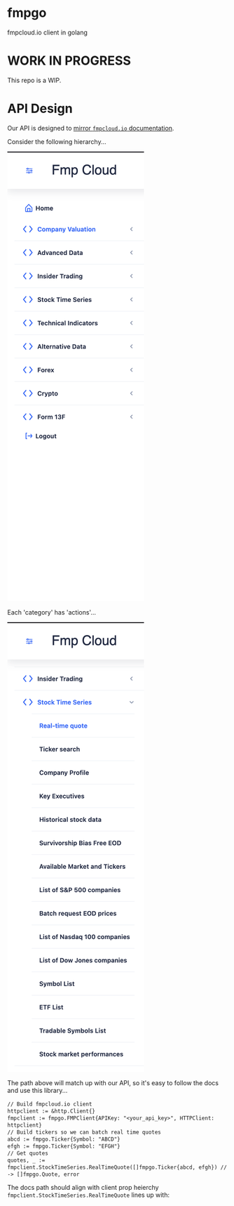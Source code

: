 # fmpgo
 fmpcloud.io client in golang

# WORK IN PROGRESS

This repo is a WIP.

# API Design

Our API is designed to [mirror `fmpcloud.io` documentation](https://fmpcloud.io/documentation). 

Consider the following hierarchy...

![fmpcloud_sidebar](https://raw.githubusercontent.com/oze4/fmpgo/main/.github/docs/img/sidebar.png)

Each 'category' has 'actions'...

![fmpcloud_stockTimeSeries](https://raw.githubusercontent.com/oze4/fmpgo/main/.github/docs/img/stockTimeSeries_Sidebar.png)

The path above will match up with our API, so it's easy to follow the docs and use this library...

```golang
// Build fmpcloud.io client
httpclient := &http.Client{}
fmpclient := fmpgo.FMPClient{APIKey: "<your_api_key>", HTTPClient: httpclient}
// Build tickers so we can batch real time quotes
abcd := fmpgo.Ticker{Symbol: "ABCD"}
efgh := fmpgo.Ticker{Symbol: "EFGH"}
// Get quotes
quotes, _ := fmpclient.StockTimeSeries.RealTimeQuote([]fmpgo.Ticker{abcd, efgh}) // -> []fmpgo.Quote, error
```

The docs path should align with client prop heierchy `fmpclient.StockTimeSeries.RealTimeQuote` lines up with:

